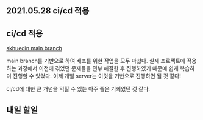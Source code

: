 ## 2021.05.28 ci/cd 적용

## ci/cd 적용

[skhuedin main branch](https://github.com/hyeonic/skhuedin)

main branch를 기반으로 하여 배포를 위한 작업을 모두 마쳤다. 실제 프로젝트에 적용하는 과정에서 이전에 겪었던 문제들을 전부 해결한 후 진행하였기 때문에 쉽게 복습하며 진행할 수 있었다. 이제 개발 server는 이것을 기반으로 진행하면 될 것 같다!

ci/cd에 대한 큰 개념을 익힐 수 있는 아주 좋은 기회였던 것 같다.

## 내일 할일